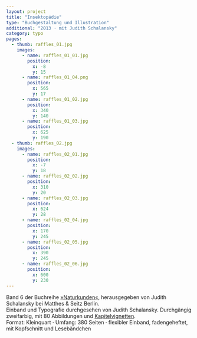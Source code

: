 ```yaml
---
layout: project
title: "Insektopädie"
type: "Buchgestaltung und Illustration"
additional: "2013 · mit Judith Schalansky"
category: typo
pages:
  - thumb: raffles_01.jpg
    images:
      - name: raffles_01_01.jpg
        position:
          x: -8
          y: 15
      - name: raffles_01_04.png
        position:
          x: 565
          y: 17
      - name: raffles_01_02.jpg
        position:
          x: 340
          y: 140
      - name: raffles_01_03.jpg
        position:
          x: 625
          y: 190
  - thumb: raffles_02.jpg
    images:
      - name: raffles_02_01.jpg
        position:
          x: -7
          y: 18
      - name: raffles_02_02.jpg
        position:
          x: 310
          y: 20
      - name: raffles_02_03.jpg
        position:
          x: 624
          y: 28
      - name: raffles_02_04.jpg
        position:
          x: 170
          y: 245
      - name: raffles_02_05.jpg
        position:
          x: 390
          y: 245
      - name: raffles_02_06.jpg
        position:
          x: 600
          y: 230
---
```

Band 6 der Buchreihe [»Naturkunden«](http://www.naturkunden.de), herausgegeben von Judith Schalansky bei Matthes & Seitz Berlin.  
Einband und Typografie durchgesehen von Judith Schalansky. Durchgängig zweifarbig, mit 80 Abbildungen und [Kapitelvignetten](http://www.paulinealtmann.de/illu-insekten.html#page1).  
Format: Kleinquart · Umfang: 380 Seiten · flexibler Einband, fadengeheftet, mit Kopfschnitt und Lesebändchen
